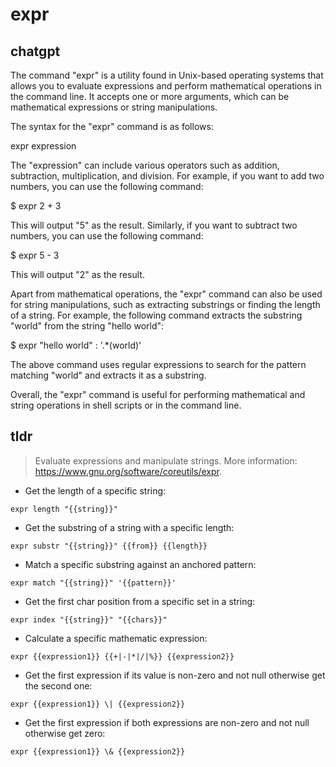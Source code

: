 # expr 
## chatgpt 
The command "expr" is a utility found in Unix-based operating systems that allows you to evaluate expressions and perform mathematical operations in the command line. It accepts one or more arguments, which can be mathematical expressions or string manipulations.

The syntax for the "expr" command is as follows:

expr expression

The "expression" can include various operators such as addition, subtraction, multiplication, and division. For example, if you want to add two numbers, you can use the following command:

$ expr 2 + 3

This will output "5" as the result. Similarly, if you want to subtract two numbers, you can use the following command:

$ expr 5 - 3

This will output "2" as the result.

Apart from mathematical operations, the "expr" command can also be used for string manipulations, such as extracting substrings or finding the length of a string. For example, the following command extracts the substring "world" from the string "hello world":

$ expr "hello world" : '.*\(world\)'

The above command uses regular expressions to search for the pattern matching "world" and extracts it as a substring.

Overall, the "expr" command is useful for performing mathematical and string operations in shell scripts or in the command line. 

## tldr 
 
> Evaluate expressions and manipulate strings.
> More information: <https://www.gnu.org/software/coreutils/expr>.

- Get the length of a specific string:

`expr length "{{string}}"`

- Get the substring of a string with a specific length:

`expr substr "{{string}}" {{from}} {{length}}`

- Match a specific substring against an anchored pattern:

`expr match "{{string}}" '{{pattern}}'`

- Get the first char position from a specific set in a string:

`expr index "{{string}}" "{{chars}}"`

- Calculate a specific mathematic expression:

`expr {{expression1}} {{+|-|*|/|%}} {{expression2}}`

- Get the first expression if its value is non-zero and not null otherwise get the second one:

`expr {{expression1}} \| {{expression2}}`

- Get the first expression if both expressions are non-zero and not null otherwise get zero:

`expr {{expression1}} \& {{expression2}}`
